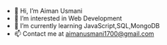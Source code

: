 - 👋 Hi, I’m Aiman Usmani
- 👀 I’m interested in Web Development
- 🌱 I’m currently learning JavaScript,SQL,MongoDB
- 📫 Contact me at aimanusmani1700@gmail.com



